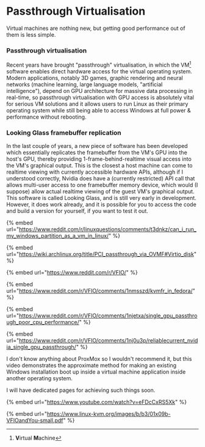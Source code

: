 # Passthrough Virtualisation

Virtual machines are nothing new, but getting good performance out of them is less simple.

### Passthrough virtualisation

Recent years have brought "passthrough" virtualisation, in which the VM[^1] software enables direct hardware access for the virtual operating system. Modern applications, notably 3D games, graphic rendering and neural networks (machine learning, large language models, "artificial intelligence"), depend on GPU architecture for massive data processing in real-time, so passthrough virtualisation with GPU access is absolutely vital for serious VM solutions and it allows users to run Linux as their primary operating system while still being able to access Windows at full power & performance without rebooting.

### Looking Glass framebuffer replication

In the last couple of years, a new piece of software has been developed which essentially replicates the framebuffer from the VM's GPU into the host's GPU, thereby providing 1-frame-behind-realtime visual access into the VM's graphical output. This is the closest a host machine can come to realtime viewing with currently accessible hardware APIs, although if I understood correctly, Nvidia does have a (currently restricted) API call that allows multi-user access to one framebuffer memory device, which would (I suppose) allow actual realtime viewing of the guest VM's graphical output. This software is called Looking Glass, and is still very early in development. However, it does work already, and it is possible for you to access the code and build a version for yourself, if you want to test it out.

{% embed url="https://www.reddit.com/r/linuxquestions/comments/t3dnkz/can_i_run_my_windows_partition_as_a_vm_in_linux/" %}

{% embed url="https://wiki.archlinux.org/title/PCI_passthrough_via_OVMF#Virtio_disk" %}

{% embed url="https://www.reddit.com/r/VFIO/" %}

{% embed url="https://www.reddit.com/r/VFIO/comments/1nmsszd/kvmfr_in_fedora/" %}

{% embed url="https://www.reddit.com/r/VFIO/comments/1njetxa/single_gpu_passthrough_poor_cpu_performance/" %}

{% embed url="https://www.reddit.com/r/VFIO/comments/1nj0u3p/reliablecurrent_nvidia_single_gpu_passthrough/" %}

I don't know anything about ProxMox so I wouldn't recommend it, but this video demonstrates the approximate method for making an existing Windows installation boot up inside a virtual machine application inside another operating system.

I will have dedicated pages for achieving such things soon.

{% embed url="https://www.youtube.com/watch?v=eFDcCxRS5Xk" %}

{% embed url="https://www.linux-kvm.org/images/b/b3/01x09b-VFIOandYou-small.pdf" %}





[^1]: **V**irtual **M**achine
